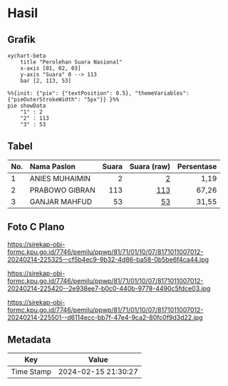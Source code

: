 # Hasil

## Grafik

```mermaid
xychart-beta
    title "Perolehan Suara Nasional"
    x-axis [01, 02, 03]
    y-axis "Suara" 0 --> 113
    bar [2, 113, 53]
```

```mermaid
%%{init: {"pie": {"textPosition": 0.5}, "themeVariables": {"pieOuterStrokeWidth": "5px"}} }%%
pie showData
    "1" : 2
    "2" : 113
    "3" : 53
```

## Tabel

| No. | Nama Paslon    | Suara | Suara (raw) | Persentase |
|:--- |:-------------- | -----:| -----------:| ----------:|
| 1   | ANIES MUHAIMIN | 2     | [2][p-1]    | 1,19       |
| 2   | PRABOWO GIBRAN | 113   | [113][p-2]  | 67,26      |
| 3   | GANJAR MAHFUD  | 53    | [53][p-3]   | 31,55      |


[p-1]: https://github.com/gigit-pemilu/pemilu-2024/blob/main/pilpres/hitung-suara/sub/81-maluku/sub/71-kota-ambon/sub/01-nusaniwe/sub/1007-wainitu/sub/012-tps/sub/paslon-1.txt
[p-2]: https://github.com/gigit-pemilu/pemilu-2024/blob/main/pilpres/hitung-suara/sub/81-maluku/sub/71-kota-ambon/sub/01-nusaniwe/sub/1007-wainitu/sub/012-tps/sub/paslon-2.txt
[p-3]: https://github.com/gigit-pemilu/pemilu-2024/blob/main/pilpres/hitung-suara/sub/81-maluku/sub/71-kota-ambon/sub/01-nusaniwe/sub/1007-wainitu/sub/012-tps/sub/paslon-3.txt

## Foto C Plano

https://sirekap-obj-formc.kpu.go.id/7746/pemilu/ppwp/81/71/01/10/07/8171011007012-20240214-225325--cf5b4ec9-9b32-4d86-ba58-0b5be6f4ca44.jpg

https://sirekap-obj-formc.kpu.go.id/7746/pemilu/ppwp/81/71/01/10/07/8171011007012-20240214-225420--2e938ee7-b0c0-440b-9778-4490c5fdce03.jpg

https://sirekap-obj-formc.kpu.go.id/7746/pemilu/ppwp/81/71/01/10/07/8171011007012-20240214-225501--d6114ecc-bb7f-47e4-9ca2-80fc0f9d3d22.jpg


## Metadata

| Key        | Value               |
| ---------- | ------------------- |
| Time Stamp | 2024-02-15 21:30:27 |



